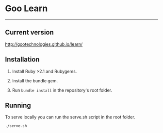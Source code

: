# Goo Learn
-----------

## Current version

http://gootechnologies.github.io/learn/


## Installation 

1. Install Ruby >2.1 and Rubygems.

2. Install the bundle gem.

3. Run `bundle install` in the repository's root folder.


## Running

To serve locally you can run the serve.sh script in the root folder.

```
./serve.sh
```
